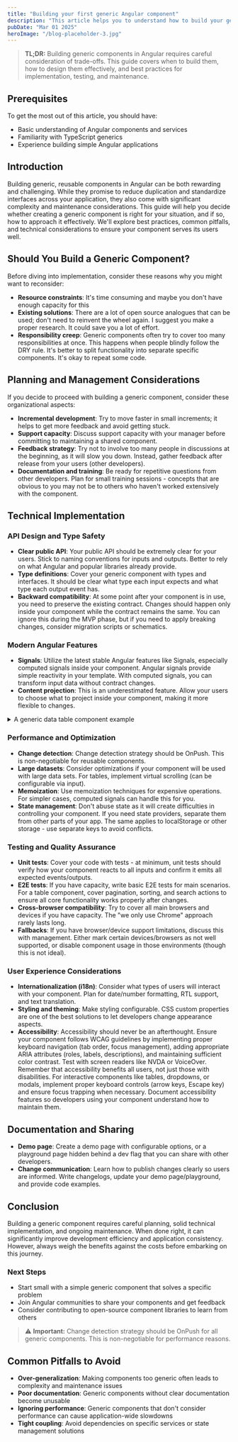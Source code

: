 ```yaml
---
title: "Building your first generic Angular component"
description: "This article helps you to understand how to build your generic components on Angular"
pubDate: "Mar 01 2025"
heroImage: "/blog-placeholder-3.jpg"
---
```


> **TL;DR:** Building generic components in Angular requires careful consideration of trade-offs. This guide covers when to build them, how to design them effectively, and best practices for implementation, testing, and maintenance.

## Prerequisites

To get the most out of this article, you should have:
- Basic understanding of Angular components and services
- Familiarity with TypeScript generics
- Experience building simple Angular applications

## Introduction

Building generic, reusable components in Angular can be both rewarding and challenging. While they promise to reduce duplication and standardize interfaces across your application, they also come with significant complexity and maintenance considerations. This guide will help you decide whether creating a generic component is right for your situation, and if so, how to approach it effectively. We'll explore best practices, common pitfalls, and technical considerations to ensure your component serves its users well.

## Should You Build a Generic Component?

Before diving into implementation, consider these reasons why you might want to reconsider:

- **Resource constraints**: It's time consuming and maybe you don't have enough capacity for this
- **Existing solutions**: There are a lot of open source analogues that can be used; don't need to reinvent the wheel again. I suggest you make a proper research. It could save you a lot of effort.
- **Responsibility creep**: Generic components often try to cover too many responsibilities at once. This happens when people blindly follow the DRY rule. It's better to split functionality into separate specific components. It's okay to repeat some code.

## Planning and Management Considerations

If you decide to proceed with building a generic component, consider these organizational aspects:

- **Incremental development**: Try to move faster in small increments; it helps to get more feedback and avoid getting stuck.
- **Support capacity**: Discuss support capacity with your manager before committing to maintaining a shared component.
- **Feedback strategy**: Try not to involve too many people in discussions at the beginning, as it will slow you down. Instead, gather feedback after release from your users (other developers).
- **Documentation and training**: Be ready for repetitive questions from other developers. Plan for small training sessions - concepts that are obvious to you may not be to others who haven't worked extensively with the component.

## Technical Implementation

### API Design and Type Safety

- **Clear public API**: Your public API should be extremely clear for your users. Stick to naming conventions for inputs and outputs. Better to rely on what Angular and popular libraries already provide.
- **Type definitions**: Cover your generic component with types and interfaces. It should be clear what type each input expects and what type each output event has.
- **Backward compatibility**: At some point after your component is in use, you need to preserve the existing contract. Changes should happen only inside your component while the contract remains the same. You can ignore this during the MVP phase, but if you need to apply breaking changes, consider migration scripts or schematics.

### Modern Angular Features

- **Signals**: Utilize the latest stable Angular features like Signals, especially computed signals inside your component. Angular signals provide simple reactivity in your template. With computed signals, you can transform input data without contract changes.
- **Content projection**: This is an underestimated feature. Allow your users to choose what to project inside your component, making it more flexible to changes.

<details>
<summary>A generic data table component example</summary>

```typescript
// First, define our interfaces
export interface TableColumn<T> {
  key: keyof T | string;
  header: string;
  cellTemplate?: TemplateRef<unknown>;
  sortable?: boolean;
  width?: string;
}

export type TableSorting = "asc" | "desc";

// data-table.component.ts
import {
  Component,
  input,
  output,
  model,
  computed,
  signal,
  contentChild,
  TemplateRef,
  ChangeDetectionStrategy,
} from "@angular/core";

@Component({
  selector: "app-data-table",
  templateUrl: "./data-table.component.html",
  changeDetection: ChangeDetectionStrategy.OnPush,
})
export class DataTableComponent<T> {
  // Events
  readonly rowClick = output<T>();

  // Input signals for reactive state management
  readonly data = input.required<T[]>();
  readonly columns = input.required<TableColumn<T>[]>();

  // Model signals for two-way binding
  readonly sortColumn = model<string | null>(null);
  readonly sortDirection = model<TableSorting>("asc");

  // Public API with computed signals
  readonly displayData = computed(() => {
    const data = [...this.data()];
    const sortCol = this.sortColumn();

    if (sortCol) {
      return data.sort((a: any, b: any) => {
        const aValue = a[sortCol];
        const bValue = b[sortCol];

        if (aValue === bValue) return 0;

        const comparison = aValue > bValue ? 1 : -1;
        return this.sortDirection() === "asc" ? comparison : -comparison;
      });
    }

    return data;
  });

  // Content projection for custom templates
  private readonly headerTemplate =
    contentChild<TemplateRef<unknown>>("headerTemplate");
  private readonly footerTemplate =
    contentChild<TemplateRef<unknown>>("footerTemplate");

  // Public methods
  protected sort(column: TableColumn<T>): void {
    if (!column.sortable) return;

    const key = column.key as string;

    if (this.sortColumn() === key) {
      // Toggle direction if already sorting by this column
      this.sortDirection.set(this.sortDirection() === "asc" ? "desc" : "asc");
    } else {
      // Set new sort column and reset direction
      this.sortColumn.set(key);
      this.sortDirection.set("asc");
    }
  }

  protected onRowClick(item: T): void {
    this.rowClick.emit(item);
  }

  protected getSortIcon(column: TableColumn<T>): string {
    if (!column.sortable) return "";

    const key = column.key as string;
    if (this.sortColumn() !== key) return "sort";

    return this.sortDirection() === "asc" ? "arrow_upward" : "arrow_downward";
  }
}
```

```html
<!-- data-table.component.html -->
<div class="table-container">
  <!-- Custom header template or default header -->
  @if (headerTemplate) {
  <ng-container [ngTemplateOutlet]="headerTemplate"></ng-container>
  } @else {
  <div class="table-header">
    <h3>Data Table</h3>
  </div>
  }

  <!-- Table -->
  <table>
    <thead>
      <tr>
        @for (column of columns(); track column.key) {
        <th
          [style.width]="column.width"
          [class.sortable]="column.sortable"
          (click)="sort(column)"
        >
          {{ column.header }} @if (column.sortable) {
          <span class="sort-icon">{{ getSortIcon(column) }}</span>
          }
        </th>
        }
      </tr>
    </thead>
    <tbody>
      @for (item of displayData(); track item) {
      <tr (click)="onRowClick(item)">
        @for (column of columns(); track column.key) {
        <td>
          <!-- Custom cell template or default cell -->
          @if (column.cellTemplate) {
          <ng-container
            [ngTemplateOutlet]="column.cellTemplate"
            [ngTemplateOutletContext]="{ $implicit: item, column: column }"
          >
          </ng-container>
          } @else { {{ item[column.key] }} }
        </td>
        }
      </tr>
      }
    </tbody>
  </table>

  <!-- Custom footer template -->
  @if (footerTemplate) {
  <ng-container [ngTemplateOutlet]="footerTemplate"></ng-container>
  }
</div>
```

### Usage Example

```typescript
// Usage example in a parent component
import { Component, inject, ViewChild, TemplateRef } from "@angular/core";

interface User {
  id: number;
  name: string;
  email: string;
  role: string;
  active: boolean;
}

@Component({
  selector: "app-users-page",
  template: `
    <app-data-table
      [data]="users"
      [columns]="columns"
      (rowClick)="onUserClick($event)"
    >
      <ng-template #headerTemplate>
        <div class="custom-header">
          <h2>User Management</h2>
          <button (click)="addUser()">Add User</button>
        </div>
      </ng-template>
    </app-data-table>
    <ng-template #activeTemplate let-user>
      <span class="status-indicator" [class.active]="user.active">
        {{ user.active ? "Active" : "Inactive" }}
      </span>
    </ng-template>
  `,
})
export class UsersPageComponent {
  protected readonly activeTemplate =
    viewChild<TemplateRef<unknown>>("activeTemplate");

  users: User[] = [
    {
      id: 1,
      name: "John Doe",
      email: "john@example.com",
      role: "Admin",
      active: true,
    },
    {
      id: 2,
      name: "Jane Smith",
      email: "jane@example.com",
      role: "User",
      active: false,
    },
    // More users...
  ];

  columns: TableColumn<User>[] = [
    { key: "name", header: "Name", sortable: true },
    { key: "email", header: "Email", sortable: true },
    { key: "role", header: "Role", sortable: true },
    {
      key: "active",
      header: "Status",
      sortable: true,
      cellTemplate: this.activeTemplate(),
    },
  ];

  onUserClick(user: User): void {
    console.log("User clicked:", user);
    // Handle user selection
  }

  addUser(): void {
    // Handle adding a new user
  }
}
```

This example demonstrates several modern Angular features:

1. **Input/Output Signals**: Using `input()` and `output()` functions instead of decorators for reactive inputs and outputs
2. **Model Signals**: Using `model()` for two-way binding with the sortColumn and sortDirection
3. **New Control Flow Syntax**: Using `@if`, `@else`, and `@for` instead of structural directives like `*ngIf` and `*ngFor`
4. **Content Projection**: Using `contentChild` and `ng-template` for flexible content customization
5. **OnPush Change Detection**: For optimal performance
6. **Computed Signals**: For derived state like sorted data

These features make the component more reactive, type-safe, and maintainable while improving performance.
</details>

### Performance and Optimization

- **Change detection**: Change detection strategy should be OnPush. This is non-negotiable for reusable components.
- **Large datasets**: Consider optimizations if your component will be used with large data sets. For tables, implement virtual scrolling (can be configurable via input).
- **Memoization**: Use memoization techniques for expensive operations. For simpler cases, computed signals can handle this for you.
- **State management**: Don't abuse state as it will create difficulties in controlling your component. If you need state providers, separate them from other parts of your app. The same applies to localStorage or other storage - use separate keys to avoid conflicts.

### Testing and Quality Assurance

- **Unit tests**: Cover your code with tests - at minimum, unit tests should verify how your component reacts to all inputs and confirm it emits all expected events/outputs.
- **E2E tests**: If you have capacity, write basic E2E tests for main scenarios. For a table component, cover pagination, sorting, and search actions to ensure all core functionality works properly after changes.
- **Cross-browser compatibility**: Try to cover all main browsers and devices if you have capacity. The "we only use Chrome" approach rarely lasts long.
- **Fallbacks**: If you have browser/device support limitations, discuss this with management. Either mark certain devices/browsers as not well supported, or disable component usage in those environments (though this is not ideal).

### User Experience Considerations

- **Internationalization (i18n)**: Consider what types of users will interact with your component. Plan for date/number formatting, RTL support, and text translation.
- **Styling and theming**: Make styling configurable. CSS custom properties are one of the best solutions to let developers change appearance aspects.
- **Accessibility**: Accessibility should never be an afterthought. Ensure your component follows WCAG guidelines by implementing proper keyboard navigation (tab order, focus management), adding appropriate ARIA attributes (roles, labels, descriptions), and maintaining sufficient color contrast. Test with screen readers like NVDA or VoiceOver. Remember that accessibility benefits all users, not just those with disabilities. For interactive components like tables, dropdowns, or modals, implement proper keyboard controls (arrow keys, Escape key) and ensure focus trapping when necessary. Document accessibility features so developers using your component understand how to maintain them.

## Documentation and Sharing

- **Demo page**: Create a demo page with configurable options, or a playground page hidden behind a dev flag that you can share with other developers.
- **Change communication**: Learn how to publish changes clearly so users are informed. Write changelogs, update your demo page/playground, and provide code examples.

## Conclusion

Building a generic component requires careful planning, solid technical implementation, and ongoing maintenance. When done right, it can significantly improve development efficiency and application consistency. However, always weigh the benefits against the costs before embarking on this journey.

### Next Steps

- Start small with a simple generic component that solves a specific problem
- Join Angular communities to share your components and get feedback
- Consider contributing to open-source component libraries to learn from others

> ⚠️ **Important:** Change detection strategy should be OnPush for all generic components. This is non-negotiable for performance reasons.

## Common Pitfalls to Avoid

- **Over-generalization**: Making components too generic often leads to complexity and maintenance issues
- **Poor documentation**: Generic components without clear documentation become unusable
- **Ignoring performance**: Generic components that don't consider performance can cause application-wide slowdowns
- **Tight coupling**: Avoid dependencies on specific services or state management solutions
